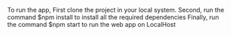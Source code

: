 To run the app,
First clone the project in your local system.
Second, run the command $npm install to install all the required dependencies
Finally, run the command $npm start to run the web app on LocalHost
